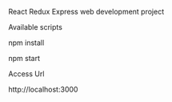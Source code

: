 React Redux Express web development project

Available scripts

npm install

npm start

Access Url

http://localhost:3000
